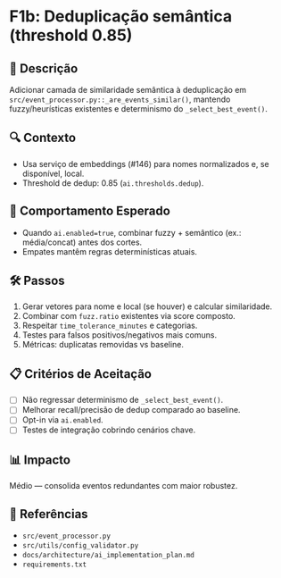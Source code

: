 # F1b: Deduplicação semântica (threshold 0.85)

## 📝 Descrição
Adicionar camada de similaridade semântica à deduplicação em `src/event_processor.py::_are_events_similar()`, mantendo fuzzy/heurísticas existentes e determinismo do `_select_best_event()`.

## 🔍 Contexto
- Usa serviço de embeddings (#146) para nomes normalizados e, se disponível, local.
- Threshold de dedup: 0.85 (`ai.thresholds.dedup`).

## 🎯 Comportamento Esperado
- Quando `ai.enabled=true`, combinar fuzzy + semântico (ex.: média/concat) antes dos cortes.
- Empates mantêm regras determinísticas atuais.

## 🛠️ Passos
1. Gerar vetores para nome e local (se houver) e calcular similaridade.
2. Combinar com `fuzz.ratio` existentes via score composto.
3. Respeitar `time_tolerance_minutes` e categorias.
4. Testes para falsos positivos/negativos mais comuns.
5. Métricas: duplicatas removidas vs baseline.

## 📋 Critérios de Aceitação
- [ ] Não regressar determinismo de `_select_best_event()`.
- [ ] Melhorar recall/precisão de dedup comparado ao baseline.
- [ ] Opt-in via `ai.enabled`.
- [ ] Testes de integração cobrindo cenários chave.

## 📊 Impacto
Médio — consolida eventos redundantes com maior robustez.

## 🔗 Referências
- `src/event_processor.py`
- `src/utils/config_validator.py`
- `docs/architecture/ai_implementation_plan.md`
- `requirements.txt`
